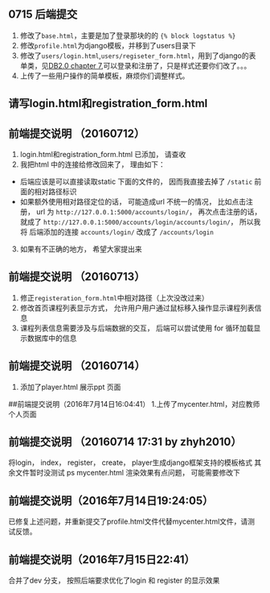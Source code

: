 ## 0715 后端提交
1. 修改了`base.html`，主要是加了登录那块的的 `{% block logstatus %}`
1. 修改`profile.html`为django模板，并移到了users目录下
2. 修改了`users/login.html`,`users/regiseter_form.html`，用到了django的表单类，见[DB2.0 chapter 7](djangobook.py3k.cn/2.0/chapter07/),可以登录和注册了，只是样式还要你们改了。。。
3. 上传了一些用户操作的简单模板，麻烦你们调整样式。

## 请写login.html和registration_form.html

## 前端提交说明 （20160712）
1. login.html和registration_form.html 已添加， 请查收
2. 我把html 中的连接给修改回来了， 理由如下：
  - 后端应该是可以直接读取static 下面的文件的， 因而我直接去掉了 `/static` 前面的相对路径标识
  - 如果额外使用相对路径定位的话， 可能造成url 不统一的情况， 比如点击注册， url 为 `http://127.0.0.1:5000/accounts/login/`， 再次点击注册的话， 就成了 `http://127.0.0.1:5000/accounts/login/accounts/login/`， 所以我将 后端添加的连接 `accounts/login/` 改成了 `/accounts/login`
3. 如果有不正确的地方， 希望大家提出来

## 前端提交说明 （20160713）
1. 修正`registeration_form.html`中相对路径（上次没改过来）
2. 修改首页课程列表显示方式， 允许用户用户通过鼠标移入操作显示课程列表信息
3. 课程列表信息需要涉及与后端数据的交互， 后端可以尝试使用 for 循环加载显示数据库中的信息


## 前端提交说明 （20160714）
1. 添加了player.html 展示ppt 页面

##前端提交说明（2016年7月14日16:04:41）
1.上传了mycenter.html，对应教师个人页面

## 前端提交说明 （20160714 17:31 by zhyh2010）
将login， index， register， create， player生成django框架支持的模板格式
其余文件暂时没测试
ps mycenter.html 渲染效果有点问题， 可能需要修改下

## 前端提交说明（2016年7月14日19:24:05）
  已修复上述问题，并重新提交了profile.html文件代替mycenter.html文件，请测试反馈。
  
## 前端提交说明（2016年7月15日22:41）
  合并了dev 分支， 按照后端要求优化了login 和 register 的显示效果
